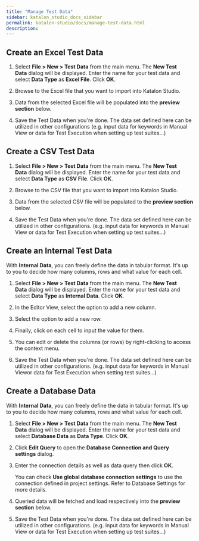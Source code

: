 ```yaml
---
title: "Manage Test Data" 
sidebar: katalon_studio_docs_sidebar
permalink: katalon-studio/docs/manage-test-data.html 
description: 
---
```

Create an Excel Test Data
-------------------------

1.  Select **File > New > Test Data** from the main menu. The **New Test Data** dialog will be displayed. Enter the name for your test data and select **Data Type** as **Excel File**. Click **OK**.  
      
      
    
2.  Browse to the Excel file that you want to import into Katalon Studio.   
      
      
    
3.  Data from the selected Excel file will be populated into the **preview section** below.  
      
      
    
4.  Save the Test Data when you're done. The data set defined here can be utilized in other configurations (e.g. input data for keywords in Manual View or data for Test Execution when setting up test suites...)

Create a CSV Test Data
----------------------

1.  Select **File > New > Test Data** from the main menu. The **New Test Data** dialog will be displayed. Enter the name for your test data and select **Data Type** as **CSV File**. Click **OK**.  
      
      
    
2.  Browse to the CSV file that you want to import into Katalon Studio.   
      
      
    
3.  Data from the selected CSV file will be populated to the **preview section** below.  
      
      
    
4.  Save the Test Data when you're done. The data set defined here can be utilized in other configurations. (e.g. input data for keywords in Manual View or data for Test Execution when setting up test suites...)

Create an Internal Test Data
----------------------------

With **Internal Data**, you can freely define the data in tabular format. It's up to you to decide how many columns, rows and what value for each cell.

1.  Select **File > New > Test Data** from the main menu. The **New Test Data** dialog will be displayed. Enter the name for your test data and select **Data Type** as **Internal Data**. Click **OK**.  
      
      
    
2.  In the Editor View, select the option to add a new column.  
      
      
    
3.  Select the option to add a new row.  
      
      
    
4.  Finally, click on each cell to input the value for them.  
      
      
    
5.  You can edit or delete the columns (or rows) by right-clicking to access the context menu.  
      
      
    
6.  Save the Test Data when you're done. The data set defined here can be utilized in other configurations. (e.g. input data for keywords in Manual Viewor data for Test Execution when setting test suites...)

Create a Database Data
----------------------

With **Internal Data**, you can freely define the data in tabular format. It's up to you to decide how many columns, rows and what value for each cell.

1.  Select **File > New > Test Data** from the main menu. The **New Test Data** dialog will be displayed. Enter the name for your test data and select **Database Data** as **Data Type**. Click **OK**.  
      
      
    
2.  Click **Edit Query** to open the **Database Connection and Query settings** dialog.  
      
      
    
3.  Enter the connection details as well as data query then click **OK**.  
    
    You can check **Use global database connection settings** to use the connection defined in project settings. Refer to Database Settings for more details.
    
4.  Queried data will be fetched and load respectively into the **preview section** below.  
      
      
    
5.  Save the Test Data when you're done. The data set defined here can be utilized in other configurations. (e.g. input data for keywords in Manual View or data for Test Execution when setting up test suites...)